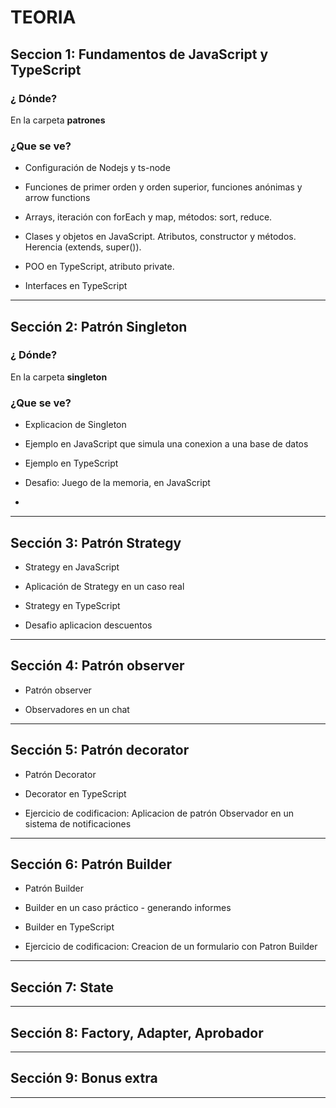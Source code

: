 # TEORIA

## Seccion 1: Fundamentos de JavaScript y TypeScript

### ¿ Dónde?

En la carpeta **patrones**

### ¿Que se ve?

- Configuración de Nodejs y ts-node 

- Funciones de primer orden y orden superior, funciones anónimas y arrow functions

- Arrays, iteración con forEach y map, métodos: sort, reduce.

- Clases y objetos en JavaScript. Atributos, constructor y métodos. Herencia (extends, super()).

- POO en TypeScript, atributo private.

- Interfaces en TypeScript

---

## Sección 2: Patrón Singleton


### ¿ Dónde?

En la carpeta **singleton**

### ¿Que se ve?

- Explicacion de Singleton

- Ejemplo en JavaScript que simula una conexion a una base de datos

- Ejemplo en TypeScript

- Desafio: Juego de la memoria, en JavaScript
- 
---

## Sección 3: Patrón Strategy

- Strategy en JavaScript

- Aplicación de Strategy en un caso real

- Strategy en TypeScript

- Desafio aplicacion descuentos

---

## Sección 4: Patrón observer

- Patrón observer

- Observadores en un chat

---

## Sección 5: Patrón decorator

- Patrón Decorator

- Decorator en TypeScript

-  Ejercicio de codificacion: Aplicacion de patrón Observador en un sistema de notificaciones

---

## Sección 6: Patrón Builder

- Patrón Builder

- Builder en un caso práctico - generando informes

- Builder en TypeScript

- Ejercicio de codificacion: Creacion de un formulario con Patron Builder

---

## Sección 7: State

---

## Sección 8: Factory, Adapter, Aprobador

---

## Sección 9: Bonus extra

---
